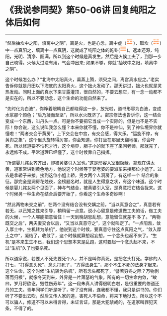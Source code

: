# 《我说参同契》第50-06讲 回复纯阳之体后如何

------

“然后抽坎中之阳，填离中之阴”，离是火，也是心念，离中虚（![img](%E5%9B%9E%E5%A4%8D%E7%BA%AF%E9%98%B3%E4%B9%8B%E4%BD%93%E5%90%8E%E5%A6%82%E4%BD%95/guaRed3.png)）、取坎（![img](%E5%9B%9E%E5%A4%8D%E7%BA%AF%E9%98%B3%E4%B9%8B%E4%BD%93%E5%90%8E%E5%A6%82%E4%BD%95/guaRed6.png))中一点真阳之，填离中一点真阴，这就成了纯阳之体的乾卦(![img](%E5%9B%9E%E5%A4%8D%E7%BA%AF%E9%98%B3%E4%B9%8B%E4%BD%93%E5%90%8E%E5%A6%82%E4%BD%95/guaRed1.png))。返本还源，纯阳，光明、清净、圆满。所以到这个时候是真发生，然后是火候工夫了，到那一步自己晓得。火候太过没有用，气会冲出来; 如果不够，你就“抽坎中之阳，填离中之阴”。

这个时候怎么办？“北海中太阳真火，熏蒸上腾，须臾之间，离宫真水应之。”老实告诉你就是丹田以下海底的太阳真火，这个拙火发动了。那天讲过，拙火也就是灵热发动。同时上面的真水下来甘露灌顶，很自然的，不要去想它，有一念一动都不是实在的，所以不要动念，这个生命的功能自然来了。

“先时化为白液”，你睁着眼睛自己都晓得这一步，放光啦，道书形容为白液，变成水浆那个颜色；“后乃凝而至坚”，所以水火既济了。密宗修法也告诉你，这一结合变成一个东西，叫丹头一点。可是你不要把它当成一个实际的，但是也不是不实际！你会说，这么说叫我怎么懂？本来你就不懂，你不是神仙，到了神仙境界你就懂啦！“两者交会于黄房”，上下交会在中宫，有交会感，得大乐。“运旋不停，有黄舆之象”，这个里头旋转得厉害，你会知道，你打坐在那里天翻地覆，你会吓死。所以修道要不怕死才行，这个境界，胆子小的就下座了来问老师，那就完了，永远修不成。平常道理已经懂了，这个时候靠自己指挥。

“所谓婴儿姹女齐齐出，却被黄婆引入室也。”这是形容入室很隐蔽，拿现在讲太黄，道家常讲到黄色地方，他说这个时候等于娶老婆的要派车来接那位小姐了。过去是拿轿子来接。接到这位小姐上轿，男女两个人洞房了，有这样一个 结合的象征。那完全是洞房花烛夜，金榜题名时，就是人生得意之状，有这个味道。这个时候是婴儿姹女两个见面了，神与气结合，被黄婆引入室，是真意把它结合拢来。这个时候另一种生命在结合后要开始了，你看这个生命多奇妙啊！

“然此两物未交之前”，在两个没有结合没有交媾之前，“当以真意合之”，真意若有若无，以己知之性来引导，稍稍留一点意。说小心留意是修道做工夫的话，做工夫的火候，一个人哪能把意留住！一天到晚胡思乱想，意能留住就差不 多了。“两物既交之后”，两夫妻交合以后，“又当以真意守之”，这个就叫定了。“一点阳炁，敛入厚土中，生机转为杀机”，他说到这个时候，要真意守住这点真阳之气，“敛入厚土之中”，凝结了，收敛了，这个时候就算想起妄想，一个念头也起不来了。“生机”是本来生生不已，我们这个思想本来是乱跑，这时要起一个念头起不来，不过“生机”久了也要杀死。

所以道家说，若要人不死先要死个人，并不是叫你真死，是把念头打死。学佛的人打七，“打得念头死”，念头打死了，“方得法身生”，那个不生不死的法身才起来。这个生命，这个时候“生机转为杀机”，所有念头都死了，“譬若穷冬之际？万物剥落而归根”，就像冬天到来，外界是一片萧瑟的气象，所有的一切生命内敛，“故曰，岁月将欲讫，毁性伤寿年”。这一段朱真人讲得很明白啦，是很重要的修道还丹的工夫。青年同学们听是听了，听了没有用，连我都不懂，我只是讲书的。你们听了不要出去吹，然后又传人家的道，害死人不偿命，将来下地狱去。所以这个不可以骗人，修道不可以未得言得，未证言证，那是大犯禁戒的，在道家叫罪犯天条，不得了的。